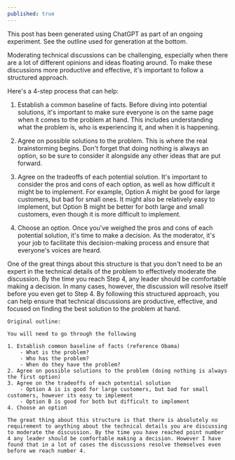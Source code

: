 ```yaml
---
published: true
---
```

This post has been generated using ChatGPT as part of an ongoing experiment. See the outline used for generation at the bottom.

Moderating technical discussions can be challenging, especially when there are a lot of different opinions and ideas floating around. To make these discussions more productive and effective, it's important to follow a structured approach.

Here's a 4-step process that can help:

1. Establish a common baseline of facts. Before diving into potential solutions, it's important to make sure everyone is on the same page when it comes to the problem at hand. This includes understanding what the problem is, who is experiencing it, and when it is happening.

2. Agree on possible solutions to the problem. This is where the real brainstorming begins. Don't forget that doing nothing is always an option, so be sure to consider it alongside any other ideas that are put forward.

3. Agree on the tradeoffs of each potential solution. It's important to consider the pros and cons of each option, as well as how difficult it might be to implement. For example, Option A might be good for large customers, but bad for small ones. It might also be relatively easy to implement, but Option B might be better for both large and small customers, even though it is more difficult to implement.

4. Choose an option. Once you've weighed the pros and cons of each potential solution, it's time to make a decision. As the moderator, it's your job to facilitate this decision-making process and ensure that everyone's voices are heard.

One of the great things about this structure is that you don't need to be an expert in the technical details of the problem to effectively moderate the discussion. By the time you reach Step 4, any leader should be comfortable making a decision. In many cases, however, the discussion will resolve itself before you even get to Step 4. By following this structured approach, you can help ensure that technical discussions are productive, effective, and focused on finding the best solution to the problem at hand.

```
Original outline:

You will need to go through the following

1. Establish common baseline of facts (reference Obama)
    - What is the problem?
    - Who has the problem?
    - When do they have the problem?
2. Agree on possible solutions to the problem (doing nothing is always the first option)
3. Agree on the tradeoffs of each potential solution
    - Option A is is good for large customers, but bad for small customers, however its easy to implement
    - Option B is good for both but difficult to implement
4. Choose an option

The great thing about this structure is that there is absolutely no requirement to anything about the technical details you are discussing to moderate the discussion. By the time you have reached point number 4 any leader should be comfortable making a decision. However I have found that in a lot of cases the discussions resolve themselves even before we reach number 4.
```

